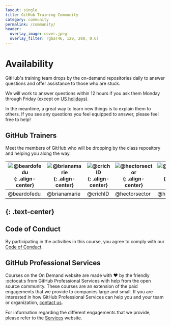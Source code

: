 ```yaml
---
layout: single
title: GitHub Training Community
category: community
permalink: /community/
header:
  overlay_image: cover.jpeg
  overlay_filter: rgba(46, 129, 200, 0.6)
---
```


# Availability

GitHub's training team drops by the on-demand repositories daily to answer questions and offer assistance to those who are stuck.

 We will work to answer questions within 12 hours if you ask them Monday through Friday (except on [US holidays](us-holidays/)).

In the meantime, a great way to learn new things is to explain them to others. If you see any questions you feel equipped to answer, please feel free to help!  

## GitHub Trainers

Meet the members of GitHub who will be dropping by the class repository and helping you along the way.

| ![@beardofedu](https://avatars2.githubusercontent.com/u/18329853?v=3&s=140){: .align-center}|![@brianamarie](https://avatars0.githubusercontent.com/u/9906718?v=3&s=140){: .align-center}|![@crichID](https://avatars0.githubusercontent.com/u/9950121?v=3&s=140){: .align-center}|![@hectorsector](https://avatars3.githubusercontent.com/u/16547949?v=3&s=140){: .align-center}|![@hollenberry](https://avatars1.githubusercontent.com/u/13326548?v=3&s=140){: .align-center}|
|---|---|---|---|---|
|@beardofedu|@brianamarie|@crichID|@hectorsector|@hollenberry|
{: .text-center}
---

## Code of Conduct

By participating in the activities in this course, you agree to comply with our [Code of Conduct](https://github.com/github/training-kit/blob/master/CODE_OF_CONDUCT.md).

## GitHub Professional Services

Courses on the On Demand website are made with :heart: by the friendly :octocat:s from GitHub Professional Services with help from the open source community. These courses are an extension of the paid engagements that we provide to companies large and small. If you are interested in how GitHub Professional Services can help you and your team or organization, [contact us](https://services.github.com/contact/).   

For information regarding the different engagements that we provide, please refer to the [Services](https://services.github.com) website.